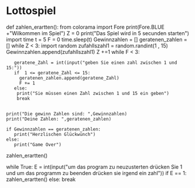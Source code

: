 # Lottospiel
def zahlen_erartten():
    from colorama import Fore 
    print(Fore.BLUE +"Wilkommen im Spiel")
    Z = 0
    print("Das Spiel wird in 5 secunden starten")
    import time
    t = 5
    F = 0
    time.sleep(t)
    Gewinnzahlen = []
    geratenen_zahlen = []
    while Z < 3:
       import random
       zufahllszahl1 = random.randint(1 , 15)
       Gewinnzahlen.append(zufahllszahl1)
       Z +=1
    while F < 3:
    
       geratene_Zahl = int(input("geben Sie einen zahl zwischen 1 und 15:"))
       if  1 <= geratene_Zahl <= 15:
         geratenen_zahlen.append(geratene_Zahl)
         F += 1 
       else:
        print("Sie müssen einen Zahl zwischen 1 und 15 ein geben")
        break
       
      
    print("Die gewinn Zahlen sind: ",Gewinnzahlen)
    print("Deine Zahlen: ",geratenen_zahlen)

    if Gewinnzahlen == geratenen_zahlen:
       print("Herzlischen Glückwünch")
    else:
       print("Game Over")
zahlen_erartten()

while True:
   E = int(input("um das program zu neuzusterten drücken Sie 1 und um das programm zu beenden drücken sie irgend ein zahl"))
   if E == 1:
    zahlen_erartten() 
   else:
    break
